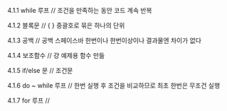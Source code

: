 4.1.1 while 루프 // 조건을 만족하는 동안 코드 계속 반복

4.1.2 블록문 // { } 중괄호로 묶은 하나의 단위

4.1.3 공백 // 공백 스페이스바 한번이나 한번이상이나 결과물엔 차이가 없다

4.1.4 보조함수 // 걍 예제용 함수 만듦

4.1.5 if/else 문 // 조건문

4.1.6 do ~ while 루프 // 한번 실행 후 조건을 비교하므로 최초 한번은 무조건 실행

4.1.7 for 루프 // 